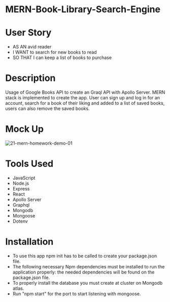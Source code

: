 # MERN-Book-Library-Search-Engine

# User Story
- AS AN avid reader
- I WANT to search for new books to read
- SO THAT I can keep a list of books to purchase

# Description 
Usage of Google Books API to create an Graql API with Apollo Server. MERN stack is implemented to create the app. User can sign up and log in for an account, search for a book of their liking and added to a list of saved books, users can also remove the saved books.

# Mock Up
![21-mern-homework-demo-01](https://user-images.githubusercontent.com/110949754/221271769-511531f4-7851-4801-bd26-902163d52498.gif)

# Tools Used
- JavaScript
- Node.js
- Express
- React
- Apollo Server
- Graphql
- Mongodb
- Mongoose
- Dotenv

# Installation
- To use this app npm init has to be called to create your package.json file.
- The following necessary Npm dependencies must be installed to run the application properly: the needed dependencies will be found on the package.json file.
- To properly install the database you must create at cluster on Mongodb atlas.
- Run "npm start" for the port to start listening with mongoose.
